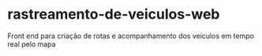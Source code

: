 # rastreamento-de-veiculos-web
Front end para criação de rotas e acompanhamento dos veículos em tempo real pelo mapa
